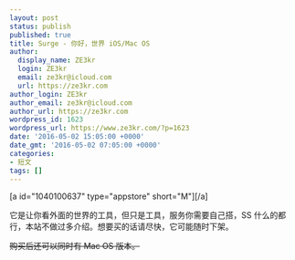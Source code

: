```yaml
---
layout: post
status: publish
published: true
title: Surge - 你好，世界 iOS/Mac OS
author:
  display_name: ZE3kr
  login: ZE3kr
  email: ze3kr@icloud.com
  url: https://ze3kr.com
author_login: ZE3kr
author_email: ze3kr@icloud.com
author_url: https://ze3kr.com
wordpress_id: 1623
wordpress_url: https://www.ze3kr.com/?p=1623
date: '2016-05-02 15:05:00 +0000'
date_gmt: '2016-05-02 07:05:00 +0000'
categories:
- 短文
tags: []
---
```

<p>[a id="1040100637" type="appstore" short="M"][/a]</p>
<p>它是让你看外面的世界的工具，但只是工具，服务你需要自己搭，SS 什么的都行，本站不做过多介绍。想要买的话请尽快，它可能随时下架。</p>
<p><del>购买后还可以同时有 Mac OS 版本。</del></p>
